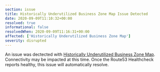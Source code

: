 ```yaml
---
section: issue
title: Historically Underutilized Business Zone Map Issue Detected
date: 2020-09-09T11:10:32+00:00
resolved: true
informational: false
resolvedWhen: 2020-09-09T11:16:31+00:00
affected: ['Historically Underutilized Business Zone Map']
severity: disrupted
---
```

An issue was dectected with [Historically Underutilized Business Zone Map](https://maps.certify.sba.gov).  Connectivity may be impacted at this time.  Once the Route53 Healthcheck reports healthy, this issue will automatically resolve.
